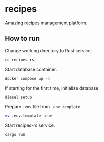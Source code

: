 # recipes
Amazing recipes management platform.


## How to run
Change working directory to Rust service.
```bash
cd recipes-rs
```

Start database container.
```bash
docker compose up -d
```

If starting for the first time, initialize database
```bash
diesel setup
```

Prepare `.env` file from `.env.template`.
```bash
mv .env.template .env
```

Start recipes-rs service.
```bash
cargo run
```
